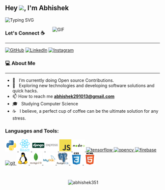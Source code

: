 ## Hey <img src="https://github.com/TheDudeThatCode/TheDudeThatCode/blob/master/Assets/Hi.gif" width="29px">, I'm Abhishek
![Typing SVG](https://readme-typing-svg.herokuapp.com?font=Crimson-Bold&size=40&color=github&center=true&vCenter=true&width=900&height=110&lines=A+Passionate+Python+Programmer;Full+Stack+Developer;Machine+Learning;;)


<img align="right" alt="GIF" src="https://media.giphy.com/media/3o7qE1YN7aBOFPRw8E/giphy.gif" width="350" />



### Let's Connect :coffee:
<hr/>
<p>
<a href="https://github.com/abhishek351"><img src="https://img.icons8.com/bubbles/50/000000/github.png" alt="GitHub"/></a>
<a href="https://www.linkedin.com/in/abhishek-yadav-52a739195"><img src="https://img.icons8.com/bubbles/50/000000/linkedin.png" alt="LinkedIn"/></a>
<a href="https://www.instagram.com/i_m_.abhishekk._/"><img src="https://img.icons8.com/bubbles/50/000000/instagram.png" alt="Instagram"/></a>
	
</p>



<h3> 💻 About Me </h3>
<hr/>


- 🔭 &nbsp; I’m currently doing Open source Contributions.
- 🤔 &nbsp; Exploring new technologies and developing software solutions and quick hacks.
- 📫 How to reach me **abhishek291013@gmail.com**
- 🎓 &nbsp; Studying Computer Science
- ☕ &nbsp; I believe, a perfect cup of coffee can be the ultimate solution for any stress. 



<h3 align="left">Languages and Tools:</h3>
<p align="left">  <a href="https://www.python.org" target="_blank"> <img src="https://raw.githubusercontent.com/devicons/devicon/master/icons/python/python-original.svg" alt="python" width="40" height="40"/> </a> <a href="https://reactjs.org/" target="_blank"> <img src="https://raw.githubusercontent.com/devicons/devicon/master/icons/react/react-original-wordmark.svg" alt="react" width="40" height="40"/> </a> </a> <a href="https://www.djangoproject.com/" target="_blank"> <img src="https://raw.githubusercontent.com/devicons/devicon/master/icons/django/django-original.svg" alt="django" width="40" height="40"/> </a> <a href="https://expressjs.com" target="_blank"> <img src="https://raw.githubusercontent.com/devicons/devicon/master/icons/express/express-original-wordmark.svg" alt="express" width="40" height="40"/> <a href="https://developer.mozilla.org/en-US/docs/Web/JavaScript" target="_blank"> <img src="https://raw.githubusercontent.com/devicons/devicon/master/icons/javascript/javascript-original.svg" alt="javascript" width="40" height="40"/> </a> <a href="https://nodejs.org" target="_blank"> <img src="https://raw.githubusercontent.com/devicons/devicon/master/icons/nodejs/nodejs-original-wordmark.svg" alt="nodejs" width="40" height="40"/> </a> </a><a href="https://www.tensorflow.org" target="_blank"> <img src="https://www.vectorlogo.zone/logos/tensorflow/tensorflow-icon.svg" alt="tensorflow" width="40" height="40"/> </a><a href="https://opencv.org/" target="_blank"> <img src="https://www.vectorlogo.zone/logos/opencv/opencv-icon.svg" alt="opencv" width="40" height="40"/> </a>  <a href="https://firebase.google.com/" target="_blank"> <img src="https://www.vectorlogo.zone/logos/firebase/firebase-icon.svg" alt="firebase" width="40" height="40"/> </a> <a href="https://git-scm.com/" target="_blank"> <img src="https://www.vectorlogo.zone/logos/git-scm/git-scm-icon.svg" alt="git" width="40" height="40"/> </a> <a href="https://www.linux.org/" target="_blank"> <img src="https://raw.githubusercontent.com/devicons/devicon/master/icons/linux/linux-original.svg" alt="linux" width="40" height="40"/> </a> <a href="https://www.mongodb.com/" target="_blank"> <img src="https://raw.githubusercontent.com/devicons/devicon/master/icons/mongodb/mongodb-original-wordmark.svg" alt="mongodb" width="40" height="40"/> </a> <a href="https://www.mysql.com/" target="_blank"> <img src="https://raw.githubusercontent.com/devicons/devicon/master/icons/mysql/mysql-original-wordmark.svg" alt="mysql" width="40" height="40"/> </a> <a href="https://www.postgresql.org" target="_blank"> <img src="https://raw.githubusercontent.com/devicons/devicon/master/icons/postgresql/postgresql-original-wordmark.svg" alt="postgresql" width="40" height="40"/> </a><a href="https://www.w3schools.com/css/" target="_blank"> <img src="https://raw.githubusercontent.com/devicons/devicon/master/icons/css3/css3-original-wordmark.svg" alt="css3" width="40" height="40"/><a href="https://www.w3.org/html/" target="_blank"> <img src="https://raw.githubusercontent.com/devicons/devicon/master/icons/html5/html5-original-wordmark.svg" alt="html5" width="40" height="40"/> </a> 
</p>




<br>


<div align="center">




<p>&nbsp;<img align="center" src="https://github-readme-stats.vercel.app/api?username=abhishek351&show_icons=true&theme=radical&locale=en" alt="abhishek351" /></p>
	

 

</div>
